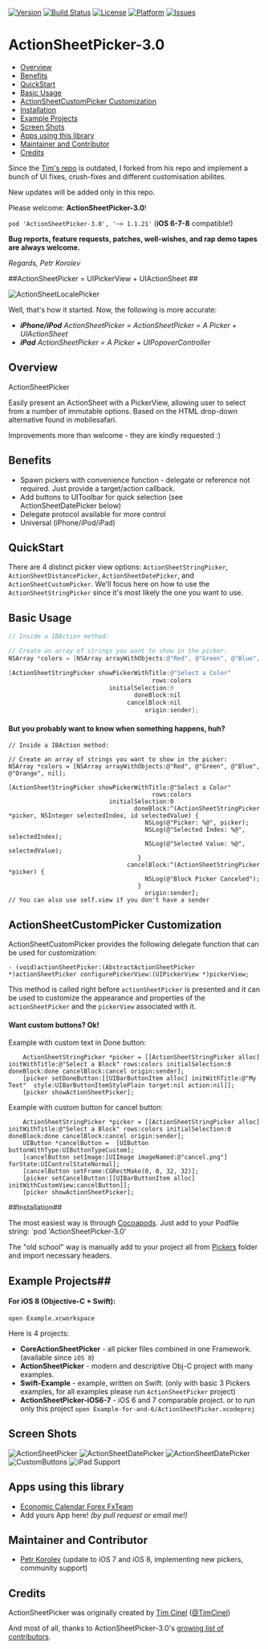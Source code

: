 [![Version](http://img.shields.io/cocoapods/v/ActionSheetPicker-3.0.svg)](http://cocoadocs.org/docsets/ActionSheetPicker-3.0)
[![Build Status](https://travis-ci.org/skywinder/ActionSheetPicker-3.0.svg?branch=master)](https://travis-ci.org/skywinder/ActionSheetPicker-3.0)
[![License](https://img.shields.io/cocoapods/l/ActionSheetPicker-3.0.svg)](http://cocoadocs.org/docsets/ActionSheetPicker-3.0)
[![Platform](https://img.shields.io/cocoapods/p/ActionSheetPicker-3.0.svg)](http://cocoadocs.org/docsets/ActionSheetPicker-3.0)
[![Issues](http://img.shields.io/github/issues/skywinder/ActionSheetPicker-3.0.svg)](https://github.com/skywinder/ActionSheetPicker-3.0/issues?state=open)

ActionSheetPicker-3.0
==================
- [Overview](#overview)
- [Benefits](#benefits)
- [QuickStart](#quickstart)
- [Basic Usage](#basic-usage)
- [ActionSheetCustomPicker Customization](#actionsheetcustompicker-customization)
- [Installation](#installation)
- [Example Projects](#example-projects)
- [Screen Shots](#screen-shots)
- [Apps using this library](#apps-using-this-library)
- [Maintainer and Contributor](#maintainer-and-contributor)
- [Credits](#credits)

Since the [Tim's repo](https://github.com/TimCinel/ActionSheetPicker) is outdated, I forked from his repo and implement a bunch of UI fixes, crush-fixes and different customisation abilites.

New updates will be added only in this repo.

Please welcome: **ActionSheetPicker-3.0**!

`pod 'ActionSheetPicker-3.0', '~> 1.1.21'` (**iOS 6-7-8** compatible!)

**Bug reports, feature requests, patches, well-wishes, and rap demo tapes are always welcome.**

_Regards, Petr Korolev_

##ActionSheetPicker = UIPickerView + UIActionSheet ##

![ActionSheetLocalePicker](https://raw.githubusercontent.com/skywinder/ActionSheetPicker-3.0/master/Screenshots/locale.png "ActionSheetLocalePicker")

Well, that's how it started. Now, the following is more accurate:

 * _**iPhone/iPod** ActionSheetPicker = ActionSheetPicker = A Picker + UIActionSheet_
 * _**iPad** ActionSheetPicker = A Picker + UIPopoverController_


## Overview ##
ActionSheetPicker

Easily present an ActionSheet with a PickerView, allowing user to select from a number of immutable options. Based on the HTML drop-down alternative found in mobilesafari.

Improvements more than welcome - they are kindly requested :)


## Benefits ##

 * Spawn pickers with convenience function - delegate or reference
   not required. Just provide a target/action callback.
 * Add buttons to UIToolbar for quick selection (see ActionSheetDatePicker below)
 * Delegate protocol available for more control
 * Universal (iPhone/iPod/iPad)

## QuickStart

There are 4 distinct picker view options: `ActionSheetStringPicker`, `ActionSheetDistancePicker`, `ActionSheetDatePicker`, and `ActionSheetCustomPicker`. We'll focus here on how to use the `ActionSheetStringPicker` since it's most likely the one you want to use.

## Basic Usage ##

```objective-c
// Inside a IBAction method:

// Create an array of strings you want to show in the picker:
NSArray *colors = [NSArray arrayWithObjects:@"Red", @"Green", @"Blue", @"Orange", nil];

[ActionSheetStringPicker showPickerWithTitle:@"Select a Color"
                                        rows:colors
                            initialSelection:0
                                   doneBlock:nil
                                 cancelBlock:nil
                                      origin:sender];
```

#### But you probably want to know when something happens, huh?

```obj-c
// Inside a IBAction method:

// Create an array of strings you want to show in the picker:
NSArray *colors = [NSArray arrayWithObjects:@"Red", @"Green", @"Blue", @"Orange", nil];

[ActionSheetStringPicker showPickerWithTitle:@"Select a Color"
                                        rows:colors
                            initialSelection:0
                                   doneBlock:^(ActionSheetStringPicker *picker, NSInteger selectedIndex, id selectedValue) {
                                      NSLog(@"Picker: %@", picker);
                                      NSLog(@"Selected Index: %@", selectedIndex);
                                      NSLog(@"Selected Value: %@", selectedValue);
                                    }
                                 cancelBlock:^(ActionSheetStringPicker *picker) {
                                      NSLog(@"Block Picker Canceled");
                                    }
                                      origin:sender];
// You can also use self.view if you don't have a sender
```


## ActionSheetCustomPicker Customization

ActionSheetCustomPicker provides the following delegate function that can be used for customization:

```obj-c
- (void)actionSheetPicker:(AbstractActionSheetPicker *)actionSheetPicker configurePickerView:(UIPickerView *)pickerView;
```
This method is called right before `actionSheetPicker` is presented and it can be used to customize the appearance and properties of the `actionSheetPicker` and the `pickerView` associated with it.


#### Want custom buttons? Ok!

Example with custom text in Done button:
```obj-c
    ActionSheetStringPicker *picker = [[ActionSheetStringPicker alloc] initWithTitle:@"Select a Block" rows:colors initialSelection:0 doneBlock:done cancelBlock:cancel origin:sender];
    [picker setDoneButton:[[UIBarButtonItem alloc] initWithTitle:@"My Text"  style:UIBarButtonItemStylePlain target:nil action:nil]];
    [picker showActionSheetPicker];
```

Example with custom button for cancel button:
```obj-c
    ActionSheetStringPicker *picker = [[ActionSheetStringPicker alloc] initWithTitle:@"Select a Block" rows:colors initialSelection:0 doneBlock:done cancelBlock:cancel origin:sender];
    UIButton *cancelButton =  [UIButton buttonWithType:UIButtonTypeCustom];
    [cancelButton setImage:[UIImage imageNamed:@"cancel.png"] forState:UIControlStateNormal];
    [cancelButton setFrame:CGRectMake(0, 0, 32, 32)];
    [picker setCancelButton:[[UIBarButtonItem alloc] initWithCustomView:cancelButton]];
    [picker showActionSheetPicker];
```

##Installation##

The most easiest way is through [Cocoapods](http://cocoapods.org/).
Just add to your Podfile string: `pod 'ActionSheetPicker-3.0'

The "old school" way is manually add to your project all from [Pickers](/Pickers) folder and import necessary headers.

## Example Projects##
#### For iOS 8 (Objective-C + Swift):
`open Example.xcworkspace`

Here is 4 projects:

- **CoreActionSheetPicker** - all picker files combined in one Framework. (available since `iOS 8`)
- **ActionSheetPicker** - modern and descriptive Obj-C project with many examples.
- **Swift-Example** - example, written on Swift. (only with basic 3 Pickers examples, for all examples please run `ActionSheetPicker` project)
- **ActionSheetPicker-iOS6-7** -  iOS 6 and 7 comparable project. or to run only this project `open Example-for-and-6/ActionSheetPicker.xcodeproj`

## Screen Shots

![ActionSheetPicker](https://raw.githubusercontent.com/skywinder/ActionSheetPicker-3.0/master/Screenshots/string.png "ActionSheetPicker")
![ActionSheetDatePicker](https://raw.githubusercontent.com/skywinder/ActionSheetPicker-3.0/master/Screenshots/date.png "ActionSheetDatePicker")
![ActionSheetDatePicker](https://raw.githubusercontent.com/Jack-s/ActionSheetPicker-3.0/master/Screenshots/time.png "ActionSheetDatePicker")
![CustomButtons](https://raw.githubusercontent.com/skywinder/ActionSheetPicker-3.0/master/Screenshots/custom.png "CustomButtons")
![iPad Support](https://raw.githubusercontent.com/skywinder/ActionSheetPicker-3.0/master/Screenshots/ipad.png "iPad Support")


## Apps using this library

* [Economic Calendar Forex FxTeam](https://itunes.apple.com/us/app/economic-calendar-forex-fxteam/id740636885?mt=8)
* Add yours App here! *(by pull request or email me!)*

## Maintainer and Contributor

- [Petr Korolev](http://github.com/skywinder) (update to iOS 7 and iOS 8, implementing new pickers, community support)

## Credits

ActionSheetPicker was originally created by [Tim Cinel](http://github.com/TimCinel) ([@TimCinel](http://twitter.com/TimCinel))

And most of all, thanks to ActionSheetPicker-3.0's [growing list of contributors](https://github.com/skywinder/ActionSheetPicker-3.0/graphs/contributors).
